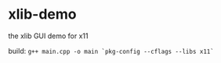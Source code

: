 # xlib-demo
the xlib GUI demo for x11

build:
        ```
        g++ main.cpp -o main `pkg-config --cflags --libs x11`
      ```
